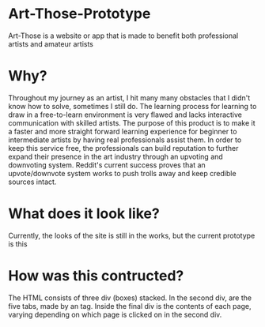 # Art-Those-Prototype
 Art-Those is a website or app that is made to benefit both professional artists and amateur artists


# Why?
Throughout my journey as an artist, I hit many many obstacles that I didn't know how to solve, sometimes I still do. The learning process for learning to draw in a free-to-learn environment is very flawed and lacks interactive communication with skilled artists. The purpose of this product is to make it a faster and more straight forward learning experience for beginner to intermediate artists by having real professionals assist them. In order to keep this service free, the professionals can build reputation to further expand their presence in the art industry through an upvoting and downvoting system. Reddit's current success proves that an upvote/downvote system works to push trolls away and keep credible sources intact. 

# What does it look like?

Currently, the looks of the site is still in the works, but the current prototype is this











# How was this contructed?

The HTML consists of three div (boxes) stacked. In the second div, are the five tabs, made by an <a> tag. Inside the final div is the contents of each page, varying depending on which page is clicked on in the second div. 
